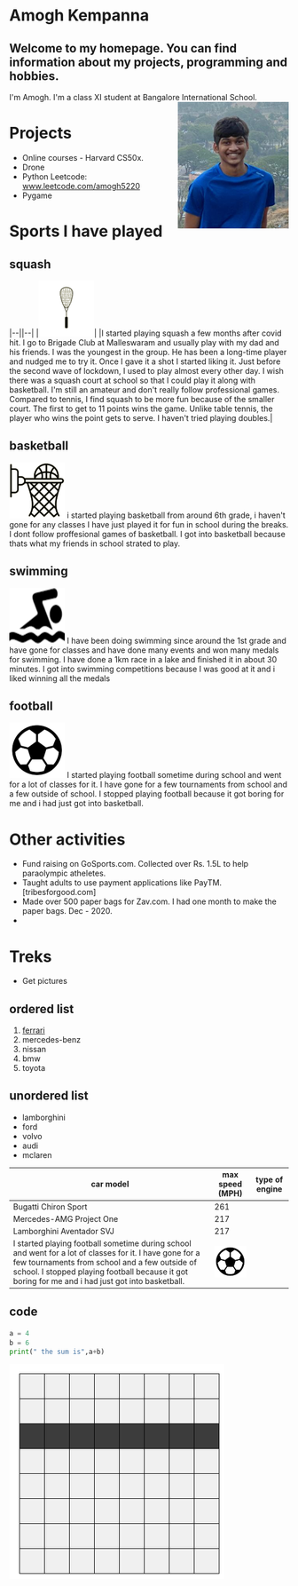 
# Amogh Kempanna



## Welcome to my homepage. You can find information about my projects, programming and hobbies.



<p>
I'm Amogh. I'm a class XI student at Bangalore International School.
<img src="/images/amogh.png" align="right" width="200px"/>
</p>



# Projects

 - Online courses - Harvard CS50x.
 - Drone
 - Python Leetcode: www.leetcode.com/amogh5220
 - Pygame

# Sports I have played 
## squash
|--||--|
|![](images/squash.png)| |I started playing squash a few months after covid hit. I go to Brigade Club at Malleswaram and usually play with my dad and his
friends. I was the youngest in the group. He has been a long-time player and nudged me to try it. Once I gave it a shot I started liking it. Just before
the second wave of lockdown, I used to play almost every other day. I wish there was a squash court at school so that I could play it
along with basketball. I'm still an amateur and don't really follow professional games. Compared to tennis, I find squash to be more fun because of the smaller court. The first to get to 11 points wins the game. Unlike table tennis, the player who wins the point gets to serve. I haven't tried playing doubles.|
## basketball 
![](images/basketball.png)
i started playing basketball from around 6th grade, i haven't gone for any classes I have just played it for fun in school during the breaks. I dont follow proffesional games of basketball. I got into basketball because thats what my friends in school strated to play.
## swimming 
![](images/swimming.png)
I have been doing swimming since around the 1st grade and have gone for classes and have done many events and won many medals for swimming. I have done a 1km race in a lake and finished it in about 30 minutes. I got into swimming competitions because I was good at it and i liked winning all the medals 
## football 
![](images/football.png)
I started playing football sometime during school and went for a lot of classes for it. I have gone for a few tournaments from school and a few outside of school. I stopped playing football because it got boring for me and i had just got into basketball. 


# Other activities
 - Fund raising on GoSports.com. Collected over Rs. 1.5L to help paraolympic atheletes. 
 - Taught adults to use payment applications like PayTM. [tribesforgood.com]
 - Made over 500 paper bags for Zav.com. I had one month to make the paper bags. Dec - 2020.
 - 
 
# Treks
 - Get pictures
 

## ordered list
1. [ferrari](https://amoghkemp.github.io/ferrari)
2. mercedes-benz 
3. nissan 
4. bmw
5. toyota 

## unordered list 
- lamborghini 
- ford
- volvo
- audi 
- mclaren

|car model|max speed (MPH)|type of engine|
|--|--|--|
|Bugatti Chiron Sport|261|
|Mercedes-AMG Project One|217|
|Lamborghini Aventador SVJ|217|
I started playing football sometime during school and went for a lot of classes for it. I have gone for a few tournaments from school and a few outside of school. I stopped playing football because it got boring for me and i had just got into basketball.| ![](images/football.png) |



## code
```python
a = 4
b = 6
print(" the sum is",a+b)
```

![](images/paint_row.png)







